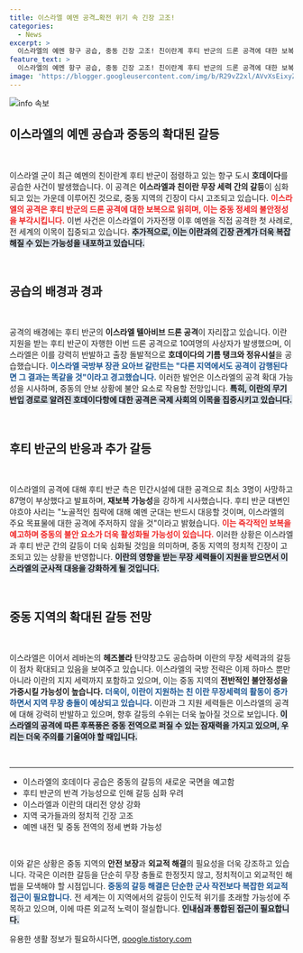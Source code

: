 ```yaml
---
title: 이스라엘 예멘 공격…확전 위기 속 긴장 고조!
categories:
  - News
excerpt: >
  이스라엘의 예멘 항구 공습, 중동 긴장 고조! 친이란계 후티 반군의 드론 공격에 대한 보복으로, 민간인 희생자도 발생. 이란 무장 세력과의 갈등이 심화되며 확전 우려가 커지고 있습니다. 클릭해서 자세히 알아보세요!
feature_text: >
  이스라엘의 예멘 항구 공습, 중동 긴장 고조! 친이란계 후티 반군의 드론 공격에 대한 보복으로, 민간인 희생자도 발생. 이란 무장 세력과의 갈등이 심화되며 확전 우려가 커지고 있습니다. 클릭해서 자세히 알아보세요!
image: 'https://blogger.googleusercontent.com/img/b/R29vZ2xl/AVvXsEixyZcFfHzMRdzZMjFBmAUKJYCLCGyLL1o632UiGVXcaFdKo_bkvkuCioo0uUKlGfBVcT3P84aROyZIXSBEx3Aw5nCQ3pTgDom1WDC4m8eifvWiAmWEEVb4x6G_l8C0QH225ldMjyaFvpxGEBGNO37VmDTDMHGhJPq73UglMfDca1-0aw/s1600/blogspot.png'
---
```


<p><img src="https://blogger.googleusercontent.com/img/b/R29vZ2xl/AVvXsEixyZcFfHzMRdzZMjFBmAUKJYCLCGyLL1o632UiGVXcaFdKo_bkvkuCioo0uUKlGfBVcT3P84aROyZIXSBEx3Aw5nCQ3pTgDom1WDC4m8eifvWiAmWEEVb4x6G_l8C0QH225ldMjyaFvpxGEBGNO37VmDTDMHGhJPq73UglMfDca1-0aw/s1600/blogspot.png" alt="info 속보" /></p>

<h2 data-ke-size="size26">이스라엘의 예멘 공습과 중동의 확대된 갈등</h2>

<p data-ke-size="size16">&nbsp;</p>

<p>이스라엘 군이 최근 예멘의 친이란계 후티 반군이 점령하고 있는 항구 도시 <strong>호데이다</strong>를 공습한 사건이 발생했습니다. 이 공격은 <strong>이스라엘과 친이란 무장 세력 간의 갈등</strong>이 심화되고 있는 가운데 이루어진 것으로, 중동 지역의 긴장이 다시 고조되고 있습니다. <b><span style="color: #ee2323;">이스라엘의 공격은 후티 반군의 드론 공격에 대한 보복으로 읽히며, 이는 중동 정세의 불안정성을 부각시킵니다.</span></b> 이번 사건은 이스라엘이 가자전쟁 이후 예멘을 직접 공격한 첫 사례로, 전 세계의 이목이 집중되고 있습니다. <b><span style="background-color: #21538527;">추가적으로, 이는 이란과의 긴장 관계가 더욱 복잡해질 수 있는 가능성을 내포하고 있습니다.</span></b></p>

<p data-ke-size="size16">&nbsp;</p>

<h2 data-ke-size="size26">공습의 배경과 경과</h2>

<p data-ke-size="size16">&nbsp;</p>

<p>공격의 배경에는 후티 반군의 <strong>이스라엘 텔아비브 드론 공격</strong>이 자리잡고 있습니다. 이란 지원을 받는 후티 반군이 자행한 이번 드론 공격으로 10여명의 사상자가 발생했으며, 이스라엘은 이를 강력히 반발하고 출장 돌발적으로 <strong>호데이다의 기름 탱크와 정유시설</strong>을 공습했습니다. <b><span style="color: #1a5490;">이스라엘 국방부 장관 요아브 갈란트는 "다른 지역에서도 공격이 감행된다면 그 결과는 똑같을 것"이라고 경고했습니다.</span></b> 이러한 발언은 이스라엘의 공격 확대 가능성을 시사하며, 중동의 안보 상황에 불안 요소로 작용할 전망입니다. <b><span style="background-color: #21538527;">특히, 이란의 무기 반입 경로로 알려진 호데이다항에 대한 공격은 국제 사회의 이목을 집중시키고 있습니다.</span></b></p>

<p data-ke-size="size16">&nbsp;</p>

<h2 data-ke-size="size26">후티 반군의 반응과 추가 갈등</h2>

<p data-ke-size="size16">&nbsp;</p>

<p>이스라엘의 공격에 대해 후티 반군 측은 민간시설에 대한 공격으로 최소 3명이 사망하고 87명이 부상했다고 발표하며, <strong>재보복 가능성</strong>을 강하게 시사했습니다. 후티 반군 대변인 야흐야 사리는 "노골적인 침략에 대해 예멘 군대는 반드시 대응할 것이며, 이스라엘의 주요 목표물에 대한 공격에 주저하지 않을 것"이라고 밝혔습니다. <b><span style="color: #ee2323;">이는 즉각적인 보복을 예고하며 중동의 불안 요소가 더욱 활성화될 가능성이 있습니다.</span></b> 이러한 상황은 이스라엘과 후티 반군 간의 갈등이 더욱 심화될 것임을 의미하며, 중동 지역의 정치적 긴장이 고조되고 있는 상황을 반영합니다. <b><span style="background-color: #21538527;">이란의 영향을 받는 무장 세력들이 지원을 받으면서 이스라엘의 군사적 대응을 강화하게 될 것입니다.</span></b></p>

<p data-ke-size="size16">&nbsp;</p>

<h2 data-ke-size="size26">중동 지역의 확대된 갈등 전망</h2>

<p data-ke-size="size16">&nbsp;</p>

<p>이스라엘은 이어서 레바논의 <strong>헤즈볼라</strong> 탄약창고도 공습하며 이란의 무장 세력과의 갈등이 점차 확대되고 있음을 보여주고 있습니다. 이스라엘의 국방 전략은 이제 하마스 뿐만 아니라 이란의 지지 세력까지 포함하고 있으며, 이는 중동 지역의 <strong>전반적인 불안정성을 가중시킬 가능성이 높습니다.</strong> <b><span style="color: #1a5490;">더욱이, 이란이 지원하는 친 이란 무장세력의 활동이 증가하면서 지역 무장 충돌이 예상되고 있습니다.</span></b> 이란과 그 지원 세력들은 이스라엘의 공격에 대해 강력히 반발하고 있으며, 향후 갈등의 수위는 더욱 높아질 것으로 보입니다. <b><span style="background-color: #21538527;">이스라엘의 공격에 따른 후폭풍은 중동 전역으로 퍼질 수 있는 잠재력을 가지고 있으며, 우리는 더욱 주의를 기울여야 할 때입니다.</span></b> </p>

<p data-ke-size="size16">&nbsp;</p>

<hr>

<ul>
  <li>이스라엘의 호데이다 공습은 중동의 갈등의 새로운 국면을 예고함</li>
  <li>후티 반군의 반격 가능성으로 인해 갈등 심화 우려</li>
  <li>이스라엘과 이란의 대리전 양상 강화</li>
  <li>지역 국가들과의 정치적 긴장 고조</li>
  <li>예멘 내전 및 중동 전역의 정세 변화 가능성</li>
</ul>

<p data-ke-size="size16">&nbsp;</p>

<p>이와 같은 상황은 중동 지역의 <strong>안전 보장</strong>과 <strong>외교적 해결</strong>의 필요성을 더욱 강조하고 있습니다. 각국은 이러한 갈등을 단순히 무장 충돌로 한정짓지 않고, 정치적이고 외교적인 해법을 모색해야 할 시점입니다. <b><span style="color: #1a5490;">중동의 갈등 해결은 단순한 군사 작전보다 복잡한 외교적 접근이 필요합니다.</span></b> 전 세계는 이 지역에서의 갈등이 인도적 위기를 초래할 가능성에 주목하고 있으며, 이에 따른 외교적 노력이 절실합니다. <b><span style="background-color: #21538527;">인내심과 통합된 접근이 필요합니다.</span></b></p>
유용한 생활 정보가 필요하시다면, <a href="https://qoogle.tistory.com" rel="dofollow">qoogle.tistory.com</a>


